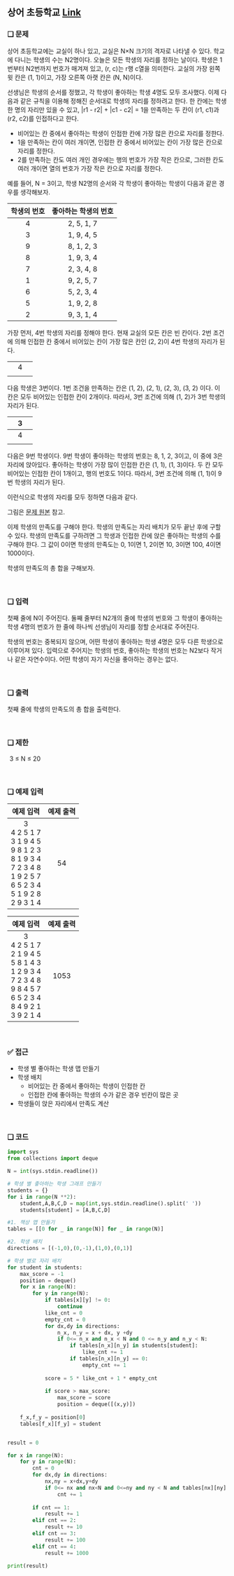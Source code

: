 ## 상어 초등학교 [Link](https://www.acmicpc.net/problem/21608)

### ❑ 문제
상어 초등학교에는 교실이 하나 있고, 교실은 N×N 크기의 격자로 나타낼 수 있다. 학교에 다니는 학생의 수는 N2명이다. 오늘은 모든 학생의 자리를 정하는 날이다. 
학생은 1번부터 N2번까지 번호가 매겨져 있고, (r, c)는 r행 c열을 의미한다. 교실의 가장 왼쪽 윗 칸은 (1, 1)이고, 가장 오른쪽 아랫 칸은 (N, N)이다.

선생님은 학생의 순서를 정했고, 각 학생이 좋아하는 학생 4명도 모두 조사했다. 
이제 다음과 같은 규칙을 이용해 정해진 순서대로 학생의 자리를 정하려고 한다. 
한 칸에는 학생 한 명의 자리만 있을 수 있고, |r1 - r2| + |c1 - c2| = 1을 만족하는 두 칸이 (r1, c1)과 (r2, c2)를 인접하다고 한다.

- 비어있는 칸 중에서 좋아하는 학생이 인접한 칸에 가장 많은 칸으로 자리를 정한다.
- 1을 만족하는 칸이 여러 개이면, 인접한 칸 중에서 비어있는 칸이 가장 많은 칸으로 자리를 정한다.
- 2를 만족하는 칸도 여러 개인 경우에는 행의 번호가 가장 작은 칸으로, 그러한 칸도 여러 개이면 열의 번호가 가장 작은 칸으로 자리를 정한다.

예를 들어, N = 3이고, 학생 N2명의 순서와 각 학생이 좋아하는 학생이 다음과 같은 경우를 생각해보자.

| 학생의 번호 | 좋아하는 학생의 번호 |
|:-----------------:|:------------:|
|4	|2, 5, 1, 7|
|3	|1, 9, 4, 5|
|9  |8, 1, 2, 3|
|8  |1, 9, 3, 4|
|7  |2, 3, 4, 8|
|1  |9, 2, 5, 7|
|6  |5, 2, 3, 4|
|5  |1, 9, 2, 8|
|2  |9, 3, 1, 4|

가장 먼저, 4번 학생의 자리를 정해야 한다. 현재 교실의 모든 칸은 빈 칸이다. 
2번 조건에 의해 인접한 칸 중에서 비어있는 칸이 가장 많은 칸인 (2, 2)이 4번 학생의 자리가 된다.

|  |  | |
|:----:|:-----------------:|:------------:|
| | 4 | |
| | | |

다음 학생은 3번이다. 1번 조건을 만족하는 칸은 (1, 2), (2, 1), (2, 3), (3, 2) 이다. 이 칸은 모두 비어있는 인접한 칸이 2개이다. 
따라서, 3번 조건에 의해 (1, 2)가 3번 학생의 자리가 된다.

|  | 3 | |
|:----:|:-----------------:|:------------:|
| | 4 | |
| | | |

다음은 9번 학생이다. 9번 학생이 좋아하는 학생의 번호는 8, 1, 2, 3이고, 이 중에 3은 자리에 앉아있다. 
좋아하는 학생이 가장 많이 인접한 칸은 (1, 1), (1, 3)이다. 
두 칸 모두 비어있는 인접한 칸이 1개이고, 행의 번호도 1이다. 따라서, 3번 조건에 의해 (1, 1)이 9번 학생의 자리가 된다.


이런식으로 학생의 자리를 모두 정하면 다음과 같다.

그림은 [문제 원본](https://www.acmicpc.net/problem/21608) 참고.

이제 학생의 만족도를 구해야 한다. 학생의 만족도는 자리 배치가 모두 끝난 후에 구할 수 있다. 
학생의 만족도를 구하려면 그 학생과 인접한 칸에 앉은 좋아하는 학생의 수를 구해야 한다. 
그 값이 0이면 학생의 만족도는 0, 1이면 1, 2이면 10, 3이면 100, 4이면 1000이다.

학생의 만족도의 총 합을 구해보자.

<br>

### ❑ 입력
첫째 줄에 N이 주어진다. 둘째 줄부터 N2개의 줄에 학생의 번호와 그 학생이 좋아하는 학생 4명의 번호가 한 줄에 하나씩 선생님이 자리를 정할 순서대로 주어진다.

학생의 번호는 중복되지 않으며, 어떤 학생이 좋아하는 학생 4명은 모두 다른 학생으로 이루어져 있다. 입력으로 주어지는 학생의 번호, 좋아하는 학생의 번호는 N2보다 작거나 같은 자연수이다. 어떤 학생이 자기 자신을 좋아하는 경우는 없다.

<br>

### ❑ 출력
첫째 줄에 학생의 만족도의 총 합을 출력한다.

<br>

### ❑ 제한
 
3 ≤ N ≤ 20

<br>

### ❑ 예제 입력

| 예제 입력 | 예제 출력 |
|:-----------------:|:------------:|
|3<br>4 2 5 1 7<br>3 1 9 4 5<br>9 8 1 2 3<br>8 1 9 3 4<br>7 2 3 4 8<br>1 9 2 5 7<br>6 5 2 3 4<br>5 1 9 2 8<br>2 9 3 1 4|54|

| 예제 입력 | 예제 출력 |
|:-----------------:|:------------:|
|3<br>4 2 5 1 7<br>2 1 9 4 5<br>5 8 1 4 3<br>1 2 9 3 4<br>7 2 3 4 8<br>9 8 4 5 7<br>6 5 2 3 4<br>8 4 9 2 1<br>3 9 2 1 4|1053|

<br>

### ✅ 접근
- 학생 별 좋아하는 학생 맵 만들기
- 학생 배치
   - 비어있는 칸 중에서 좋아하는 학생이 인접한 칸
   - 인접한 칸에 좋아하는 학생의 수가 같은 경우 빈칸이 많은 곳
- 학생들이 앉은 자리에서 만족도 계산


<br>

### ❑ 코드
```python
import sys
from collections import deque

N = int(sys.stdin.readline())

# 학생 별 좋아하는 학생 그래프 만들기
students = {}
for i in range(N **2):
    student,A,B,C,D = map(int,sys.stdin.readline().split(' '))
    students[student] = [A,B,C,D]

#1. 책상 맵 만들기    
tables = [[0 for _ in range(N)] for _ in range(N)]

#2. 학생 배치
directions = [(-1,0),(0,-1),(1,0),(0,1)]

# 학생 별로 자리 배치
for student in students:
    max_score = -1
    position = deque()
    for x in range(N):
        for y in range(N):
            if tables[x][y] != 0:
                continue
            like_cnt = 0
            empty_cnt = 0
            for dx,dy in directions:
                n_x, n_y = x + dx, y +dy
                if 0<= n_x and n_x < N and 0 <= n_y and n_y < N:
                    if tables[n_x][n_y] in students[student]:
                        like_cnt += 1
                    if tables[n_x][n_y] == 0:
                        empty_cnt += 1
            
            score = 5 * like_cnt + 1 * empty_cnt
            
            if score > max_score:
                max_score = score
                position = deque([(x,y)])
            
    f_x,f_y = position[0]
    tables[f_x][f_y] = student


result = 0

for x in range(N):
    for y in range(N):
        cnt = 0
        for dx,dy in directions:
            nx,ny = x+dx,y+dy
            if 0<= nx and nx<N and 0<=ny and ny < N and tables[nx][ny] in students[tables[x][y]]:
                cnt += 1
        
        if cnt == 1:
            result += 1
        elif cnt == 2:
            result += 10
        elif cnt == 3:
            result += 100
        elif cnt == 4:
            result += 1000
    
print(result)
```
